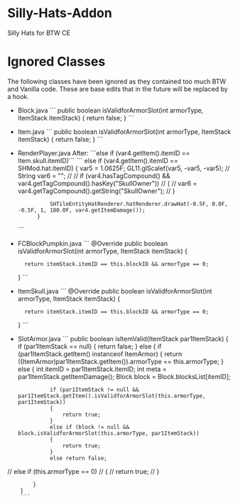 # Silly-Hats-Addon
Silly Hats for BTW CE

# Ignored Classes
The following classes have been ignored as they contained too much BTW and Vanilla code. These are base edits that in the future will be replaced by a hook.
- Block.java
	´´´
	public boolean isValidforArmorSlot(int armorType, ItemStack itemStack) {
		return false;
	}
	´´´
- Item.java
	´´´
	public boolean isValidforArmorSlot(int armorType, ItemStack itemStack) {
		return false;
	}
	´´´
- RenderPlayer.java
	After: ´´´else if (var4.getItem().itemID == Item.skull.itemID)´´´
	´´´
            else if (var4.getItem().itemID == SHMod.hat.itemID)
            {
                var5 = 1.0625F;
                GL11.glScalef(var5, -var5, -var5);
//                String var6 = "";
//
//                if (var4.hasTagCompound() && var4.getTagCompound().hasKey("SkullOwner"))
//                {
//                    var6 = var4.getTagCompound().getString("SkullOwner");
//                }

                SHTileEntityHatRenderer.hatRenderer.drawHat(-0.5F, 0.0F, -0.5F, 1, 180.0F, var4.getItemDamage());
            }
    ´´´
- FCBlockPumpkin.java
	´´´
	@Override
    public boolean isValidforArmorSlot(int armorType, ItemStack itemStack) {
    	
    	return itemStack.itemID == this.blockID && armorType == 0;
    }
    ´´´
- ItemSkull.java
	´´´
	@Override
    public boolean isValidforArmorSlot(int armorType, ItemStack itemStack) {
    	
    	return itemStack.itemID == this.blockID && armorType == 0;
    }
    ´´´
- SlotArmor.java
	´´´
    public boolean isItemValid(ItemStack par1ItemStack)
    {
    	if (par1ItemStack == null)
    	{
    		return false;
    	}
    	else
    	{
    		if (par1ItemStack.getItem() instanceof ItemArmor)
    		{
    			return ((ItemArmor)par1ItemStack.getItem()).armorType == this.armorType;
    		}
    		else
    		{
    			int itemID = par1ItemStack.itemID;
    			int meta = par1ItemStack.getItemDamage();
    			Block block = Block.blocksList[itemID];
    			
    			if (par1ItemStack != null && par1ItemStack.getItem().isValidforArmorSlot(this.armorType, par1ItemStack))
    			{
    				return true;
    			}
    			else if (block != null && block.isValidforArmorSlot(this.armorType, par1ItemStack))
    			{
    				return true;
    			}
    			else return false;
    			
//    			else if (this.armorType == 0)
//    			{
//    				return true;
//    			}

    			
    		}
    	}
    	´´´